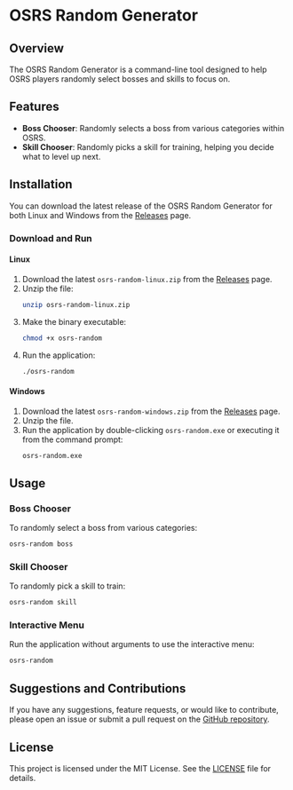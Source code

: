 # OSRS Random Generator

## Overview
The OSRS Random Generator is a command-line tool designed to help OSRS players randomly select bosses and skills to focus on.

## Features
- **Boss Chooser**: Randomly selects a boss from various categories within OSRS.
- **Skill Chooser**: Randomly picks a skill for training, helping you decide what to level up next.

## Installation

You can download the latest release of the OSRS Random Generator for both Linux and Windows from the [Releases](https://github.com/ConnorField/osrs-random/releases) page.

### Download and Run

#### Linux
1. Download the latest `osrs-random-linux.zip` from the [Releases](https://github.com/ConnorField/osrs-random/releases) page.
2. Unzip the file:
    ```sh
    unzip osrs-random-linux.zip
    ```
3. Make the binary executable:
    ```sh
    chmod +x osrs-random
    ```
4. Run the application:
    ```sh
    ./osrs-random
    ```

#### Windows
1. Download the latest `osrs-random-windows.zip` from the [Releases](https://github.com/ConnorField/osrs-random/releases) page.
2. Unzip the file.
3. Run the application by double-clicking `osrs-random.exe` or executing it from the command prompt:
    ```sh
    osrs-random.exe
    ```

## Usage

### Boss Chooser
To randomly select a boss from various categories:
```sh
osrs-random boss
```

### Skill Chooser
To randomly pick a skill to train:
```sh
osrs-random skill
```

### Interactive Menu
Run the application without arguments to use the interactive menu:
```sh
osrs-random
```

## Suggestions and Contributions

If you have any suggestions, feature requests, or would like to contribute, please open an issue or submit a pull request on the [GitHub repository](https://github.com/ConnorField/osrs-random).

## License

This project is licensed under the MIT License. See the [LICENSE](LICENSE) file for details.
